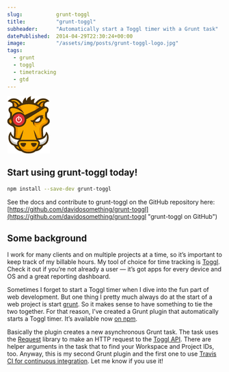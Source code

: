 ```yaml
---
slug:           grunt-toggl
title:          "grunt-toggl"
subheader:      "Automatically start a Toggl timer with a Grunt task"
datePublished:  2014-04-29T22:30:24+00:00
image:          "/assets/img/posts/grunt-toggl-logo.jpg"
tags:
  - grunt
  - toggl
  - timetracking
  - gtd
---
```

<img src="/assets/img/posts/grunt-toggl-logo.png" alt="grunt-toggl logo" class="image--left">

## Start using grunt-toggl today!

```bash
npm install --save-dev grunt-toggl
```

See the docs and contribute to grunt-toggl on the GitHub repository here:
[https://github.com/davidosomething/grunt-toggl](https://github.com/davidosomething/grunt-toggl
"grunt-toggl on GitHub")

## Some background

I work for many clients and on multiple projects at a time, so it’s important to
keep track of my billable hours. My tool of choice for time tracking is
[Toggl](https://www.toggl.com/ "Toggl"). Check it out if you’re not already
a user — it’s got apps for every device and OS and a great reporting dashboard.

Sometimes I forget to start a Toggl timer when I dive into the fun part of web
development. But one thing I pretty much always do at the start of a web project
is start [grunt](http://gruntjs.com/ "Grunt: The JavaScript Task Runner"). So it
makes sense to have something to tie the two together. For that reason, I’ve
created a Grunt plugin that automatically starts a Toggl timer. It’s available
now [on npm](https://www.npmjs.org/package/grunt-toggl "grunt-toggl on NPM").

Basically the plugin creates a new asynchronous Grunt task. The task uses the
[Request](https://github.com/mikeal/request) library to make an HTTP request to
the [Toggl API](https://github.com/toggl/toggl_api_docs "Toggl API"). There are
helper arguments in the task that to find your Workspace and Project IDs, too.
Anyway, this is my second Grunt plugin and the first one to use [Travis CI for
continuous integration](https://travis-ci.org/ "TravisCI"). Let me know if you
use it!

